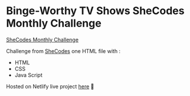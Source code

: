 # Binge-Worthy TV Shows SheCodes Monthly Challenge

[SheCodes Monthly Challenge](https://www.shecodes.io/contests/binge-worthy-tv-show#inspiration)

Challenge from [SheCodes](https://www.shecodes.io/workshops?gc_id=20485440392&h_ad_id=687450966627&gclid=Cj0KCQiAw6yuBhDrARIsACf94RXTQn7cIUx1PeIQIR65BkfqQ7h-QSBc2pitRsV9p-qJYrUlherpTHAaArRLEALw_wcB) one HTML file with :
 * HTML
 * CSS
 * Java Script

Hosted on Netlify live project [here](https://binge-worthy-shecodes-challenge-po.netlify.app/)  👀
